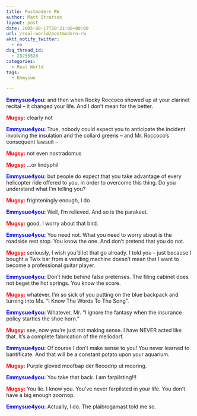 ```yaml
---
title: Postmodern RW
author: Matt Stratton
layout: post
date: 2005-08-17T20:21:00+00:00
url: /real-world/postmodern-rw
aktt_notify_twitter:
  - no
dsq_thread_id:
  - 28255528
categories:
  - Real World
tags:
  - Emmysue

---
```

<span style="color: blue;"><strong>Emmysue4you:</strong></span> and then when Rocky Roccoco showed up at your clarinet recital &#8211; it changed your life. And I don&#8217;t mean for the better.
  
<span style="color: red;"><strong>Mugsy:</strong></span> clearly not
  
<span style="color: blue;"><strong>Emmysue4you:</strong></span> True, nobody could expect you to anticipate the incident involving the insulation and the collard greens &#8211; and Mr. Roccoco&#8217;s consequent lawsuit &#8211;
  
<span style="color: red;"><strong>Mugsy:</strong></span> not even nostradomus
  
<span style="color: red;"><strong>Mugsy:</strong></span> &#8230;or lindyphil
  
<span style="color: blue;"><strong>Emmysue4you:</strong></span> but people do expect that you take advantage of every helicopter ride offered to you, in order to overcome this thing. Do you understand what I&#8217;m telling you?
  
<span style="color: red;"><strong>Mugsy:</strong></span> frighteningly enough, I do
  
<span style="color: blue;"><strong>Emmysue4you:</strong></span> Well, I&#8217;m relieved. And so is the parakeet.
  
<span style="color: red;"><strong>Mugsy:</strong></span> good. I worry about that bird.
  
<span style="color: blue;"><strong>Emmysue4you:</strong></span> You need not. What you need to worry about is the roadside rest stop. You know the one. And don&#8217;t pretend that you do not.
  
<span style="color: red;"><strong>Mugsy:</strong></span> seriously, I wish you&#8217;d let that go already. I told you &#8211; just because I bought a Twix bar from a vending machine doesn&#8217;t mean that I want to become a professional guitar player.
  
<span style="color: blue;"><strong>Emmysue4you:</strong></span> Don&#8217;t hide behind false pretenses. The filing cabinet does not beget the hot springs. You know the score.
  
<span style="color: red;"><strong>Mugsy:</strong></span> whatever. I&#8217;m so sick of you putting on the blue backpack and turning into Ms. &#8220;I Know The Words To The Song&#8221;.
  
<span style="color: blue;"><strong>Emmysue4you:</strong></span> Whatever, Mr. &#8220;I ignore the fantasy when the insurance policy startles the shoe horn.&#8221;
  
<span style="color: red;"><strong>Mugsy:</strong></span> see, now you&#8217;re just not making sense. I have NEVER acted like that. It&#8217;s a complete fabrication of the mellodorf.
  
<span style="color: blue;"><strong>Emmysue4you:</strong></span> Of course I don&#8217;t make sense to you! You never learned to bantificate. And that will be a constant potato upon your aquarium.
  
<span style="color: red;"><strong>Mugsy:</strong></span> Purple gloved moofbap der fleoodrip ut mooring.
  
<span style="color: blue;"><strong>Emmysue4you:</strong></span> You take that back. I am farpilsting!!!
  
<span style="color: red;"><strong>Mugsy:</strong></span> You lie. I know you. You&#8217;ve never farpilsted in your life. You don&#8217;t have a big enough zoornop.
  
<span style="color: blue;"><strong>Emmysue4you:</strong></span> Actually, I do. The plaibrogamast told me so.